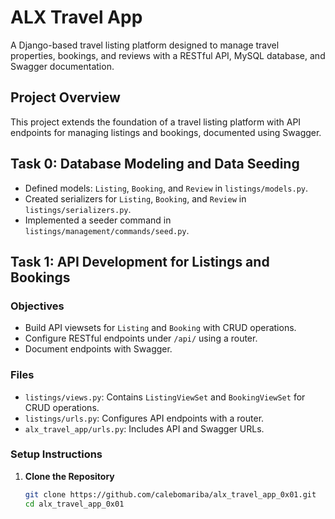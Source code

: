 # ALX Travel App

A Django-based travel listing platform designed to manage travel properties, bookings, and reviews with a RESTful API, MySQL database, and Swagger documentation.

## Project Overview

This project extends the foundation of a travel listing platform with API endpoints for managing listings and bookings, documented using Swagger.

## Task 0: Database Modeling and Data Seeding
- Defined models: `Listing`, `Booking`, and `Review` in `listings/models.py`.
- Created serializers for `Listing`, `Booking`, and `Review` in `listings/serializers.py`.
- Implemented a seeder command in `listings/management/commands/seed.py`.

## Task 1: API Development for Listings and Bookings

### Objectives
- Build API viewsets for `Listing` and `Booking` with CRUD operations.
- Configure RESTful endpoints under `/api/` using a router.
- Document endpoints with Swagger.

### Files
- `listings/views.py`: Contains `ListingViewSet` and `BookingViewSet` for CRUD operations.
- `listings/urls.py`: Configures API endpoints with a router.
- `alx_travel_app/urls.py`: Includes API and Swagger URLs.

### Setup Instructions
1. **Clone the Repository**  
   ```bash
   git clone https://github.com/calebomariba/alx_travel_app_0x01.git
   cd alx_travel_app_0x01